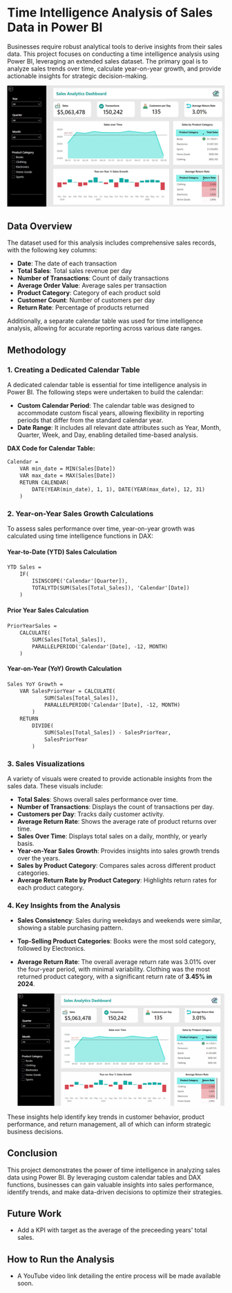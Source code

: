 # Time Intelligence Analysis of Sales Data in Power BI

Businesses require robust analytical tools to derive insights from their sales data. This project focuses on conducting a time intelligence analysis using Power BI, leveraging an extended sales dataset. The primary goal is to analyze sales trends over time, calculate year-on-year growth, and provide actionable insights for strategic decision-making.

![Overview Page](/images/Overview%20Page.jpg)


## Data Overview

The dataset used for this analysis includes comprehensive sales records, with the following key columns:
- **Date**: The date of each transaction
- **Total Sales**: Total sales revenue per day
- **Number of Transactions**: Count of daily transactions
- **Average Order Value**: Average sales per transaction
- **Product Category**: Category of each product sold
- **Customer Count**: Number of customers per day
- **Return Rate**: Percentage of products returned

Additionally, a separate calendar table was used for time intelligence analysis, allowing for accurate reporting across various date ranges.

## Methodology

### 1. Creating a Dedicated Calendar Table

A dedicated calendar table is essential for time intelligence analysis in Power BI. The following steps were undertaken to build the calendar:

- **Custom Calendar Period**: The calendar table was designed to accommodate custom fiscal years, allowing flexibility in reporting periods that differ from the standard calendar year.
- **Date Range**: It includes all relevant date attributes such as Year, Month, Quarter, Week, and Day, enabling detailed time-based analysis.

**DAX Code for Calendar Table:**

```DAX
Calendar = 
    VAR min_date = MIN(Sales[Date])
    VAR max_date = MAX(Sales[Date])
    RETURN CALENDAR(
        DATE(YEAR(min_date), 1, 1), DATE(YEAR(max_date), 12, 31)
    )
```

### 2. Year-on-Year Sales Growth Calculations

To assess sales performance over time, year-on-year growth was calculated using time intelligence functions in DAX:

#### **Year-to-Date (YTD) Sales Calculation**

```DAX
YTD Sales = 
    IF(
        ISINSCOPE('Calendar'[Quarter]),
        TOTALYTD(SUM(Sales[Total_Sales]), 'Calendar'[Date])
    )
```

#### **Prior Year Sales Calculation**

```DAX
PriorYearSales = 
    CALCULATE(
        SUM(Sales[Total_Sales]),
        PARALLELPERIOD('Calendar'[Date], -12, MONTH)
    )
```

#### **Year-on-Year (YoY) Growth Calculation**

```DAX
Sales YoY Growth = 
    VAR SalesPriorYear = CALCULATE(
            SUM(Sales[Total_Sales]),
            PARALLELPERIOD('Calendar'[Date], -12, MONTH)
        )
    RETURN
        DIVIDE(
            SUM(Sales[Total_Sales]) - SalesPriorYear,
            SalesPriorYear
        )
```

### 3. Sales Visualizations

A variety of visuals were created to provide actionable insights from the sales data. These visuals include:

- **Total Sales**: Shows overall sales performance over time.
- **Number of Transactions**: Displays the count of transactions per day.
- **Customers per Day**: Tracks daily customer activity.
- **Average Return Rate**: Shows the average rate of product returns over time.
- **Sales Over Time**: Displays total sales on a daily, monthly, or yearly basis.
- **Year-on-Year Sales Growth**: Provides insights into sales growth trends over the years.
- **Sales by Product Category**: Compares sales across different product categories.
- **Average Return Rate by Product Category**: Highlights return rates for each product category.

### 4. Key Insights from the Analysis

- **Sales Consistency**: Sales during weekdays and weekends were similar, showing a stable purchasing pattern.
- **Top-Selling Product Categories**: Books were the most sold category, followed by Electronics.
- **Average Return Rate**: The overall average return rate was 3.01% over the four-year period, with minimal variability. Clothing was the most returned product category, with a significant return rate of **3.45% in 2024**.

  ![Overview Page](/images/Overview%20Page.gif)

These insights help identify key trends in customer behavior, product performance, and return management, all of which can inform strategic business decisions.

## Conclusion

This project demonstrates the power of time intelligence in analyzing sales data using Power BI. By leveraging custom calendar tables and DAX functions, businesses can gain valuable insights into sales performance, identify trends, and make data-driven decisions to optimize their strategies.

## Future Work
- Add a KPI with target as the average of the preceeding years' total sales.

## How to Run the Analysis
- A YouTube video link detailing the entire process will be made available soon.
